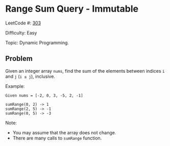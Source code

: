 # Range Sum Query - Immutable

LeetCode #: [303](https://leetcode.com/problems/range-sum-query-immutable/)

Difficulty: Easy

Topic: Dynamic Programming.

## Problem

Given an integer array `nums`, find the sum of the elements between indices `i` and `j` (`i ≤ j`), inclusive.

Example:

```text
Given nums = [-2, 0, 3, -5, 2, -1]

sumRange(0, 2) -> 1
sumRange(2, 5) -> -1
sumRange(0, 5) -> -3
```

Note:

- You may assume that the array does not change.
- There are many calls to `sumRange` function.
